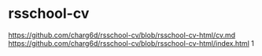 # rsschool-cv
https://github.com/charg6d/rsschool-cv/blob/rsschool-cv-html/cv.md
https://github.com/charg6d/rsschool-cv/blob/rsschool-cv-html/index.html
1
